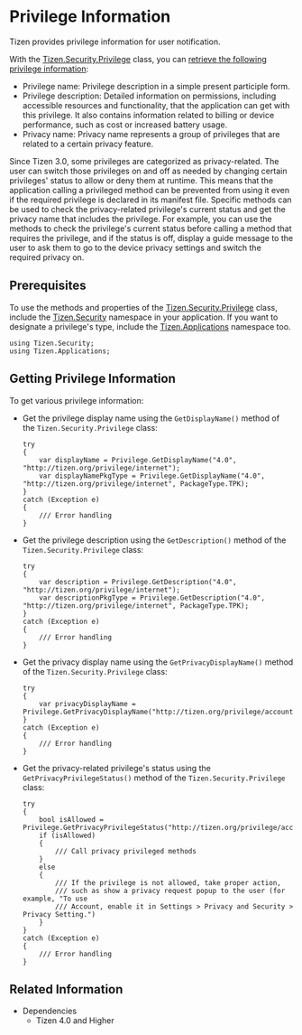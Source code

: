 # Privilege Information


Tizen provides privilege information for user notification.

With the [Tizen.Security.Privilege](https://samsung.github.io/TizenFX/latest/api/Tizen.Security.Privilege.html) class, you can [retrieve the following privilege information](#get):

-   Privilege name: Privilege description in a simple present participle form.
-   Privilege description: Detailed information on permissions, including accessible resources and functionality, that the application can get with this privilege. It also contains information related to billing or device performance, such as cost or increased battery usage.
-   Privacy name: Privacy name represents a group of privileges that are related to a certain privacy feature.

Since Tizen 3.0, some privileges are categorized as privacy-related. The user can switch those privileges on and off as needed by changing certain privileges' status to allow or deny them at runtime. This means that the application calling a privileged method can be prevented from using it even if the required privilege is declared in its manifest file. Specific methods can be used to check the privacy-related privilege's current status and get the privacy name that includes the privilege. For example, you can use the methods to check the privilege's current status before calling a method that requires the privilege, and if the status is off, display a guide message to the user to ask them to go to the device privacy settings and switch the required privacy on.

## Prerequisites


To use the methods and properties of the [Tizen.Security.Privilege](https://samsung.github.io/TizenFX/latest/api/Tizen.Security.Privilege.html) class, include the [Tizen.Security](https://samsung.github.io/TizenFX/latest/api/Tizen.Security.html) namespace in your application. If you want to designate a privilege's type, include the [Tizen.Applications](https://samsung.github.io/TizenFX/latest/api/Tizen.Applications.html) namespace too.

```
using Tizen.Security;
using Tizen.Applications;
```
<a name="get"></a>
## Getting Privilege Information

To get various privilege information:

-   Get the privilege display name using the `GetDisplayName()` method of the `Tizen.Security.Privilege` class:

    ```
    try
    {
        var displayName = Privilege.GetDisplayName("4.0", "http://tizen.org/privilege/internet");
        var displayNamePkgType = Privilege.GetDisplayName("4.0", "http://tizen.org/privilege/internet", PackageType.TPK);
    }
    catch (Exception e)
    {
        /// Error handling
    }
    ```

-   Get the privilege description using the `GetDescription()` method of the `Tizen.Security.Privilege` class:

    ```
    try
    {
        var description = Privilege.GetDescription("4.0", "http://tizen.org/privilege/internet");
        var descriptionPkgType = Privilege.GetDescription("4.0", "http://tizen.org/privilege/internet", PackageType.TPK);
    }
    catch (Exception e)
    {
        /// Error handling
    }
    ```

-   Get the privacy display name using the `GetPrivacyDisplayName()` method of the `Tizen.Security.Privilege` class:

    ```
    try
    {
        var privacyDisplayName = Privilege.GetPrivacyDisplayName("http://tizen.org/privilege/account.read");
    }
    catch (Exception e)
    {
        /// Error handling
    }
    ```

-   Get the privacy-related privilege's status using the `GetPrivacyPrivilegeStatus()` method of the `Tizen.Security.Privilege` class:

    ```
    try
    {
        bool isAllowed = Privilege.GetPrivacyPrivilegeStatus("http://tizen.org/privilege/account.read");
        if (isAllowed)
        {
            /// Call privacy privileged methods
        }
        else
        {
            /// If the privilege is not allowed, take proper action,
            /// such as show a privacy request popup to the user (for example, "To use
            /// Account, enable it in Settings > Privacy and Security > Privacy Setting.")
        }
    }
    catch (Exception e)
    {
        /// Error handling
    }
    ```


## Related Information
* Dependencies
  -   Tizen 4.0 and Higher
